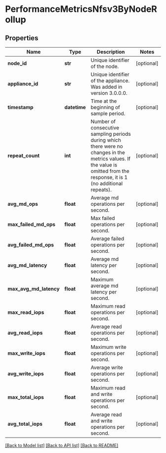 # PerformanceMetricsNfsv3ByNodeRollup

## Properties
Name | Type | Description | Notes
------------ | ------------- | ------------- | -------------
**node_id** | **str** | Unique identifier of the node. | [optional] 
**appliance_id** | **str** | Unique identifier of the appliance. Was added in version 3.0.0.0. | [optional] 
**timestamp** | **datetime** | Time at the beginning of sample period. | [optional] 
**repeat_count** | **int** | Number of consecutive sampling periods during which there were no changes in the metrics values. If the value is omitted from the response, it is 1 (no additional repeats).  | [optional] 
**avg_md_ops** | **float** | Average md operations per second. | [optional] 
**max_failed_md_ops** | **float** | Max failed operations per second. | [optional] 
**avg_failed_md_ops** | **float** | Average failed operations per second. | [optional] 
**avg_md_latency** | **float** | Average md latency per second. | [optional] 
**max_avg_md_latency** | **float** | Maximum average md latency per second. | [optional] 
**max_read_iops** | **float** | Maximum read operations per second. | [optional] 
**avg_read_iops** | **float** | Average read operations per second. | [optional] 
**max_write_iops** | **float** | Maximum write operations per second. | [optional] 
**avg_write_iops** | **float** | Average write operations per second. | [optional] 
**max_total_iops** | **float** | Maximum read and write operations per second. | [optional] 
**avg_total_iops** | **float** | Average read and write operations per second. | [optional] 

[[Back to Model list]](../README.md#documentation-for-models) [[Back to API list]](../README.md#documentation-for-api-endpoints) [[Back to README]](../README.md)


